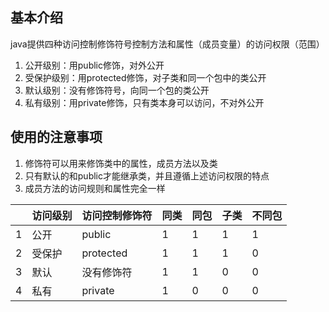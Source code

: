 ## 基本介绍

java提供四种访问控制修饰符号控制方法和属性（成员变量）的访问权限（范围）

1. 公开级别：用public修饰，对外公开
2. 受保护级别：用protected修饰，对子类和同一个包中的类公开
3. 默认级别：没有修饰符号，向同一个包的类公开
4. 私有级别：用private修饰，只有类本身可以访问，不对外公开

## 使用的注意事项

1. 修饰符可以用来修饰类中的属性，成员方法以及类
2. 只有默认的和public才能继承类，并且遵循上述访问权限的特点
3. 成员方法的访问规则和属性完全一样

||访问级别|访问控制修饰符|同类|同包|子类|不同包|
|:--|:--|--|--|--|--|--|
|1|公开|public|1|1|1|1|
|2|受保护|protected|1|1|1|0|
|3|默认|没有修饰符|1|1|0|0|
|4|私有|private|1|0|0|0|